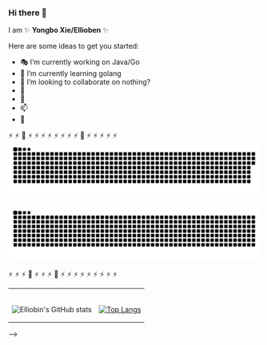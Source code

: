 ### Hi there 👋


I am ✨ **Yongbo Xie/Ellioben** ✨ 

Here are some ideas to get you started:

- 🎭 I’m currently working on Java/Go
- 🌱 I’m currently learning golang
- 👯 I’m looking to collaborate on nothing?
- 👾 
- 💬 
- 📫 
- 💫 


⚡ ⚡ 💫 ⚡ ⚡ ⚡ ⚡ ⚡ ⚡ ⚡ ⚡ 💫 ⚡ ⚡ ⚡ ⚡ ⚡ 
<img src="https://raw.githubusercontent.com/Achuan-2/Achuan-2/main/assets/github-contribution-grid-snake.svg" >
<div align="center">
  <img src="https://raw.githubusercontent.com/Ellioben/Ellioben/main/assets/github-contribution-grid-snake.svg" >
</div>

⚡ ⚡ ⚡ 💫 ⚡ ⚡ ⚡ 💫 ⚡ ⚡ ⚡ ⚡ ⚡ ⚡ ⚡ ⚡ ⚡ 




<!-- Social -->
<table width="100%" frame=void >
<tr>
  <td align="center">
  <strong>&nbsp </strong>
    
 ![Elliobin's GitHub stats](https://github-readme-stats.vercel.app/api?username=Ellioben&show_icons=true&theme=radical) 

  
  </td>

  <td align="center">
  <strong>&nbsp</strong>
    
  [![Top Langs](https://github-readme-stats.vercel.app/api/top-langs/?username=Ellioben&layout=compact&theme=radical)](https://github.com/anuraghazra/github-readme-stats)

  </td>
</tr>
</table>
-->
